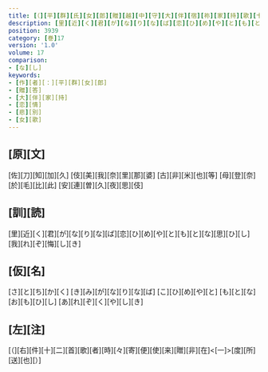 ```yaml
---
title: [（][平][群][氏][女][郎][贈][越][中][守][大][伴][宿][祢][家][持][歌][十][二][首][）]
description: [里][近][く][君][が][な][り][な][ば][恋][ひ][め][や][と][も][と][な][思][ひ][し][我][れ][ぞ][悔][し][き]
position: 3939
category: [巻]17
version: '1.0'
volume: 17
comparison:
- [な][し]
keywords:
- [作][者][：][平][群][女][郎]
- [贈][答]
- [大][伴][家][持]
- [恋][情]
- [悲][別]
- [女][歌]
---
```


## [原][文]

[佐][刀][知][加][久] [伎][美][我][奈][里][那][婆] [古][非][米][也][等] [母][登][奈][於][毛][比][此] [安][連][曽][久][夜][思][伎]

## [訓][読]

[里][近][く][君][が][な][り][な][ば][恋][ひ][め][や][と][も][と][な][思][ひ][し][我][れ][ぞ][悔][し][き]

## [仮][名]

[さ][と][ち][か][く] [き][み][が][な][り][な][ば] [こ][ひ][め][や][と] [も][と][な][お][も][ひ][し] [あ][れ][ぞ][く][や][し][き]

## [左][注]

[（][右][件][十][二][首][歌][者][時][々][寄][便][使][来][贈][非][在]<[一]>[度][所][送][也][）]
